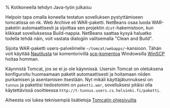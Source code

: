 % Kotikoneella tehdyn Java-työn julkaisu

Helpoin tapa omalla koneella testatun sovelluksen pystyttämiseen tomcatissa on nk. Web Archive eli WAR-paketti.
NetBeans osaa luoda WAR-paketin automaattisesti ja sijoittaa sen projektin `dist`-hakemistoon, kun klikkaat sovelluksessa Build-nappia. NetBeans saattaa kysyä haluatko todella tehdä näin, voit vastata dialogiin valitsemalla "Clean and Build".

Sijoita WAR-paketti users-palvelimelle `~/tomcat/webapps/`-kansioon.
Tähän voit käyttää [Nautilusta](nautilus-ssh.html)
tai komentorivillä [scp-komentoa](http://linux.fi/wiki/Scp) 
Windowsilla [WinSCP](http://winscp.net/eng/index.php) hoitaa homman.

Käynnistä Tomcat, jos se ei jo ole käynnissä. 
Usersin Tomcat on oletuksena konfiguroitu huomaamaan paketit automaattisesti 
ja hoitamaan niiden purkamisen ja asentamisen itsestään.
Nyt mikäli käyttäjätunnuksesi on `tunnus` ja pakettisi tiedostonimi on `paketti.war`,
sovelluksesi pitäisi olla käytettävissä osoitteessa
`http://t-tunnus.users.cs.helsinki.fi/paketti`.

Aiheesta voi lukea teknisempiä lisätietoja [Tomcatin ohjesivuilta](http://tomcat.apache.org/tomcat-6.0-doc/deployer-howto.html)
